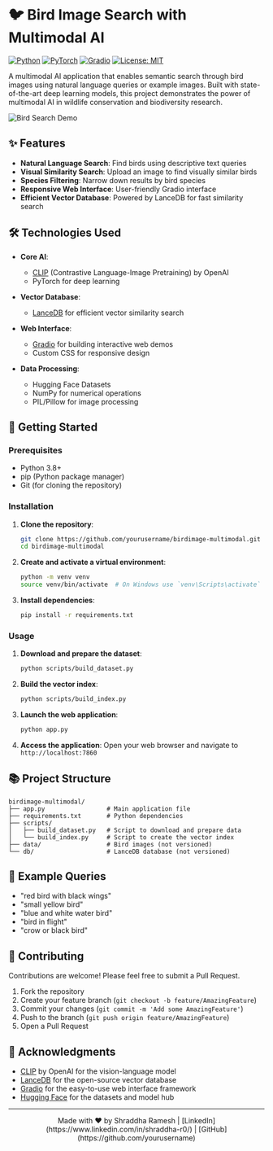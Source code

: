 # 🐦 Bird Image Search with Multimodal AI

[![Python](https://img.shields.io/badge/python-3.8%2B-blue)](https://www.python.org/)
[![PyTorch](https://img.shields.io/badge/PyTorch-2.0.0+-red)](https://pytorch.org/)
[![Gradio](https://img.shields.io/badge/Gradio-3.0+-blueviolet)](https://gradio.app/)
[![License: MIT](https://img.shields.io/badge/License-MIT-yellow.svg)](https://opensource.org/licenses/MIT)

A multimodal AI application that enables semantic search through bird images using natural language queries or example images. Built with state-of-the-art deep learning models, this project demonstrates the power of multimodal AI in wildlife conservation and biodiversity research.

![Bird Search Demo](https://via.placeholder.com/800x400.png?text=Bird+Search+Demo)

## ✨ Features

- **Natural Language Search**: Find birds using descriptive text queries
- **Visual Similarity Search**: Upload an image to find visually similar birds
- **Species Filtering**: Narrow down results by bird species
- **Responsive Web Interface**: User-friendly Gradio interface
- **Efficient Vector Database**: Powered by LanceDB for fast similarity search

## 🛠️ Technologies Used

- **Core AI**:
  - [CLIP](https://openai.com/research/clip) (Contrastive Language-Image Pretraining) by OpenAI
  - PyTorch for deep learning

- **Vector Database**:
  - [LanceDB](https://lancedb.com/) for efficient vector similarity search

- **Web Interface**:
  - [Gradio](https://gradio.app/) for building interactive web demos
  - Custom CSS for responsive design

- **Data Processing**:
  - Hugging Face Datasets
  - NumPy for numerical operations
  - PIL/Pillow for image processing

## 🚀 Getting Started

### Prerequisites

- Python 3.8+
- pip (Python package manager)
- Git (for cloning the repository)

### Installation

1. **Clone the repository**:
   ```bash
   git clone https://github.com/yourusername/birdimage-multimodal.git
   cd birdimage-multimodal
   ```

2. **Create and activate a virtual environment**:
   ```bash
   python -m venv venv
   source venv/bin/activate  # On Windows use `venv\Scripts\activate`
   ```

3. **Install dependencies**:
   ```bash
   pip install -r requirements.txt
   ```

### Usage

1. **Download and prepare the dataset**:
   ```bash
   python scripts/build_dataset.py
   ```

2. **Build the vector index**:
   ```bash
   python scripts/build_index.py
   ```

3. **Launch the web application**:
   ```bash
   python app.py
   ```

4. **Access the application**:
   Open your web browser and navigate to `http://localhost:7860`

## 📚 Project Structure

```
birdimage-multimodal/
├── app.py                 # Main application file
├── requirements.txt       # Python dependencies
├── scripts/
│   ├── build_dataset.py   # Script to download and prepare data
│   └── build_index.py     # Script to create the vector index
├── data/                  # Bird images (not versioned)
└── db/                    # LanceDB database (not versioned)
```

## 🌟 Example Queries

- "red bird with black wings"
- "small yellow bird"
- "blue and white water bird"
- "bird in flight"
- "crow or black bird"

## 🤝 Contributing

Contributions are welcome! Please feel free to submit a Pull Request.

1. Fork the repository
2. Create your feature branch (`git checkout -b feature/AmazingFeature`)
3. Commit your changes (`git commit -m 'Add some AmazingFeature'`)
4. Push to the branch (`git push origin feature/AmazingFeature`)
5. Open a Pull Request

## 🙏 Acknowledgments

- [CLIP](https://openai.com/research/clip) by OpenAI for the vision-language model
- [LanceDB](https://lancedb.com/) for the open-source vector database
- [Gradio](https://gradio.app/) for the easy-to-use web interface framework
- [Hugging Face](https://huggingface.co/) for the datasets and model hub

---

<div align="center">
  Made with ❤️ by Shraddha Ramesh | [LinkedIn](https://www.linkedin.com/in/shraddha-r0/) | [GitHub](https://github.com/yourusername)
</div>